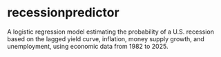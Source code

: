 # recessionpredictor
A logistic regression model estimating the probability of a U.S. recession based on the lagged yield curve, inflation, money supply growth, and unemployment, using economic data from 1982 to 2025.
